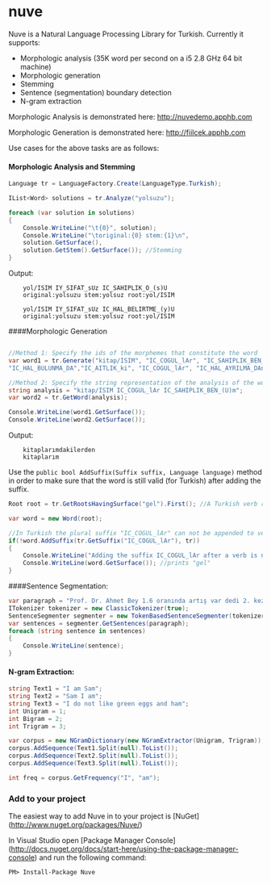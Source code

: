nuve
===
Nuve is a Natural Language Processing Library for Turkish. Currently it supports:

 - Morphologic analysis (35K word per second on a i5 2.8 GHz 64 bit machine)
 - Morphologic generation
 - Stemming
 - Sentence (segmentation) boundary detection
 - N-gram extraction
 
Morphologic Analysis is demonstrated here: http://nuvedemo.apphb.com

Morphologic Generation is demonstrated here: http://fiilcek.apphb.com

Use cases for the above tasks are as follows: 


#### Morphologic Analysis and Stemming

```c#
Language tr = LanguageFactory.Create(LanguageType.Turkish);

IList<Word> solutions = tr.Analyze("yolsuzu");

foreach (var solution in solutions)
{
    Console.WriteLine("\t{0}", solution);
    Console.WriteLine("\toriginal:{0} stem:{1}\n",
    solution.GetSurface(),
    solution.GetStem().GetSurface()); //Stemming
}
```
Output:

```
	yol/ISIM IY_SIFAT_sUz IC_SAHIPLIK_O_(s)U
	original:yolsuzu stem:yolsuz root:yol/ISIM

	yol/ISIM IY_SIFAT_sUz IC_HAL_BELIRTME_(y)U
	original:yolsuzu stem:yolsuz root:yol/ISIM
```

####Morphologic Generation

```c#

//Method 1: Specify the ids of the morphemes that constitute the word
var word1 = tr.Generate("kitap/ISIM", "IC_COGUL_lAr", "IC_SAHIPLIK_BEN_(U)m",
"IC_HAL_BULUNMA_DA","IC_AITLIK_ki", "IC_COGUL_lAr", "IC_HAL_AYRILMA_DAn");

//Method 2: Specify the string representation of the analysis of the word.
string analysis = "kitap/ISIM IC_COGUL_lAr IC_SAHIPLIK_BEN_(U)m";
var word2 = tr.GetWord(analysis);

Console.WriteLine(word1.GetSurface());
Console.WriteLine(word2.GetSurface());
```
Output:
```
	kitaplarımdakilerden
	kitaplarım
```

Use the `public bool AddSuffix(Suffix suffix, Language language)` method in order to make sure that the word is still valid (for Turkish) after adding the suffix.

```c#
Root root = tr.GetRootsHavingSurface("gel").First(); //A Turkish verb root 

var word = new Word(root);

//In Turkish the plural suffix "IC_COGUL_lAr" can not be appended to verbs!
if(!word.AddSuffix(tr.GetSuffix("IC_COGUL_lAr"), tr))
{
    Console.WriteLine("Adding the suffix IC_COGUL_lAr after a verb is not valid!");
    Console.WriteLine(word.GetSurface()); //prints "gel"
}

```



####Sentence Segmentation:     

```c#
var paragraph = "Prof. Dr. Ahmet Bey 1.6 oranında artış var dedi 2. kez. E-posta adresi ahmet.bilir@prof.dr imiş! Doğru mu?";
ITokenizer tokenizer = new ClassicTokenizer(true);
SentenceSegmenter segmenter = new TokenBasedSentenceSegmenter(tokenizer);
var sentences = segmenter.GetSentences(paragraph);
foreach (string sentence in sentences)
{
	Console.WriteLine(sentence);
}
```

#### N-gram Extraction:     

```c#
string Text1 = "I am Sam";
string Text2 = "Sam I am";
string Text3 = "I do not like green eggs and ham";
int Unigram = 1;
int Bigram = 2;
int Trigram = 3;

var corpus = new NGramDictionary(new NGramExtractor(Unigram, Trigram));
corpus.AddSequence(Text1.Split(null).ToList());
corpus.AddSequence(Text2.Split(null).ToList());
corpus.AddSequence(Text3.Split(null).ToList());

int freq = corpus.GetFrequency("I", "am");
```
 
### Add to your project

The easiest way to add Nuve in to your project is [NuGet] (http://www.nuget.org/packages/Nuve/)

In Visual Studio open [Package Manager Console] (http://docs.nuget.org/docs/start-here/using-the-package-manager-console) and run the following command:
   
  

    PM> Install-Package Nuve
